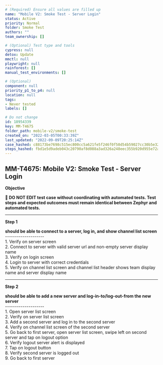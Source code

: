 ```yaml
---
# (Required) Ensure all values are filled up
name: "Mobile V2: Smoke Test - Server Login"
status: Active
priority: Normal
folder: Smoke Test
authors: ""
team_ownership: []

# (Optional) Test type and tools
cypress: null
detox: Update
mmctl: null
playwright: null
rainforest: []
manual_test_environments: []

# (Optional)
component: null
priority_p1_to_p4: null
location: null
tags: 
- Never tested
labels: []

# Do not change
id: 18954339
key: MM-T4675
folder_path: mobile-v2/smoke-test
created_on: "2022-03-05T00:33:39Z"
last_updated: "2022-09-09T20:25:14Z"
case_hashed: c88173be7698c515ec800cc5a621fe5f246f0f50d54b59027cc30b5e325e18586588c23658d95caed0563777fee0bddf
steps_hashed: fbd1e5d9adeb043c20790af8d088a3ad326a248eec355b920d955e72ad77295f73ed62f74b2b20d4a008b5075f3399a9
---
```


## MM-T4675: Mobile V2: Smoke Test - Server Login

**Objective**

**🛑 DO NOT EDIT test case without coordinating with automated tests. Test steps and expected outcomes must remain identical between Zephyr and automated tests.**

---

**Step 1**

**should be able to connect to a server, log in, and show channel list screen**\
\--------------------\
1\. Verify on server screen\
2\. Connect to server with valid server url and non-empty server display name\
3\. Verify on login screen\
4\. Login to server with correct credentials\
5\. Verify on channel list screen and channel list header shows team display name and server display name

---

**Step 2**

**should be able to add a new server and log-in-to/log-out-from the new server**\
\--------------------\
1\. Open server list screen\
2\. Verify on server list screen\
3\. Add a second server and log in to the second server\
4\. Verify on channel list screen of the second server\
5\. Go back to first server, open server list screen, swipe left on second server and tap on logout option\
6\. Verify logout server alert is displayed\
7\. Tap on logout button\
8\. Verify second server is logged out\
9\. Go back to first server

